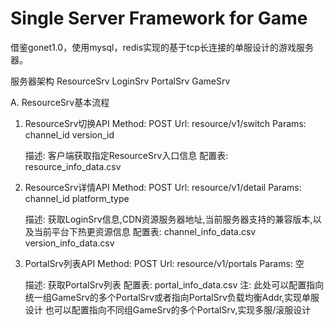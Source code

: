 # Single Server Framework for Game

借鉴gonet1.0，使用mysql，redis实现的基于tcp长连接的单服设计的游戏服务器。


服务器架构
ResourceSrv
LoginSrv
PortalSrv
GameSrv

A. ResourceSrv基本流程
1. ResourceSrv切换API
    Method: POST
    Url: resource/v1/switch
    Params: channel_id version_id   

    描述: 客户端获取指定ResourceSrv入口信息
    配置表: resource_info_data.csv

2. ResourceSrv详情API
	Method: POST
	Url: resource/v1/detail
	Params: channel_id platform_type
	
	描述: 获取LoginSrv信息,CDN资源服务器地址,当前服务器支持的兼容版本,以及当前平台下热更资源信息
	配置表: channel_info_data.csv version_info_data.csv

3. PortalSrv列表API
	Method: POST
	Url: resource/v1/portals
	Params: 空
	
	描述: 获取PortalSrv列表
	配置表: portal_info_data.csv
	注: 此处可以配置指向统一组GameSrv的多个PortalSrv或者指向PortalSrv负载均衡Addr,实现单服设计
	    也可以配置指向不同组GameSrv的多个PortalSrv,实现多服/滚服设计

